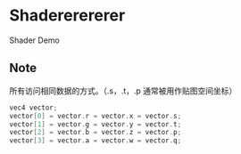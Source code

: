 # Shadererererer
Shader Demo

## Note

所有访问相同数据的方式。（.s，.t，.p 通常被用作贴图空间坐标） 

``` c
vec4 vector;
vector[0] = vector.r = vector.x = vector.s;
vector[1] = vector.g = vector.y = vector.t;
vector[2] = vector.b = vector.z = vector.p;
vector[3] = vector.a = vector.w = vector.q;
```